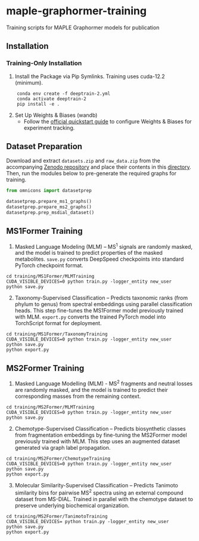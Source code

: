 # maple-graphormer-training
Training scripts for MAPLE Graphormer models for publication

## Installation

### Training-Only Installation
1. Install the Package via Pip Symlinks. Training uses cuda-12.2 (minimum).
```
    conda env create -f deeptrain-2.yml
    conda activate deeptrain-2
    pip install -e .
```
2. Set Up Weights & Biases (wandb)
    - Follow the [official quickstart guide](https://docs.wandb.ai/quickstart/) to configure Weights & Biases for experiment tracking.

## Dataset Preparation
Download and extract `datasets.zip` and `raw_data.zip` from the accompanying [Zenodo repository](https://zenodo.org/doi/10.5281/zenodo.15226521) and place their contents in this [directory](https://github.com/magarveylab/maple-graphormer-training/tree/main/omnicons/datasets). Then, run the modules below to pre-generate the required graphs for training.
```python
from omnicons import datasetprep

datasetprep.prepare_ms1_graphs()
datasetprep.prepare_ms2_graphs()
datasetprep.prep_msdial_dataset()
```

## MS1Former Training
1. Masked Language Modeling (MLM) – MS<sup>1</sup> signals are randomly masked, and the model is trained to predict properties of the masked metabolites. `save.py` converts DeepSpeed checkpoints into standard PyTorch checkpoint format.
```
cd training/MS1Former/MLMTraining
CUDA_VISIBLE_DEVICES=0 python train.py -logger_entity new_user
python save.py
```
2. Taxonomy-Supervised Classification – Predicts taxonomic ranks (from phylum to genus) from spectral embeddings using parallel classification heads. This step fine-tunes the MS1Former model previously trained with MLM. `export.py` converts the trained PyTorch model into TorchScript format for deployment. 
```
cd training/MS1Former/TaxonomyTraining
CUDA_VISIBLE_DEVICES=0 python train.py -logger_entity new_user
python save.py
python export.py
```

## MS2Former Training
1. Masked Language Modelling (MLM) - MS<sup>2</sup> fragments and neutral losses are randomly masked, and the model is trained to predict their corresponding masses from the remaining context.
```
cd training/MS2Former/MLMTraining
CUDA_VISIBLE_DEVICES=0 python train.py -logger_entity new_user
python save.py
```
2. Chemotype-Supervised Classification – Predicts biosynthetic classes from fragmentation embeddings by fine-tuning the MS2Former model previously trained with MLM. This step uses an augmented dataset generated via graph label propagation.
```
cd training/MS2Former/ChemotypeTraining
CUDA_VISIBLE_DEVICES=0 python train.py -logger_entity new_user
python save.py
python export.py
```
3. Molecular Similarity-Supervised Classification – Predicts Tanimoto similarity bins for pairwise MS<sup>2</sup> spectra using an external compound dataset from MS-DIAL. Trained in parallel with the chemotype dataset to preserve underlying biochemical organization.
```
cd training/MS2Former/TanimotoTraining
CUDA_VISIBLE_DEVICES= python train.py -logger_entity new_user
python save.py
python export.py
```
